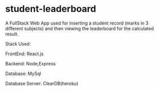 # student-leaderboard

A FullStack Web App used for inserting a student record (marks in 3 different subjects) and then viewing the leaderboard for the calculated result.

Stack Used:

FrontEnd: React.js

Backend: Node,Express

Database: MySql

Database Server: ClearDB(heroku)
